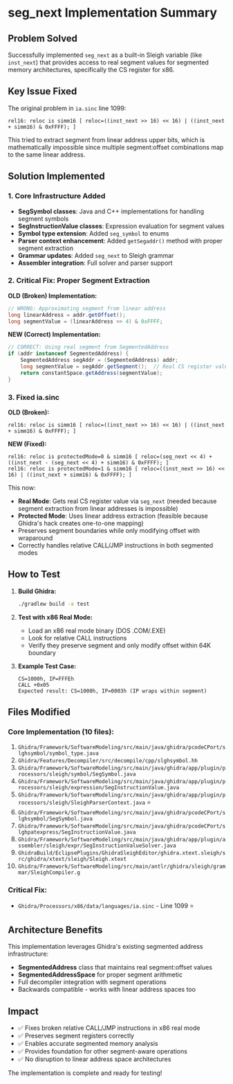 # seg_next Implementation Summary

## Problem Solved
Successfully implemented `seg_next` as a built-in Sleigh variable (like `inst_next`) that provides access to real segment values for segmented memory architectures, specifically the CS register for x86.

## Key Issue Fixed
The original problem in `ia.sinc` line 1099:
```sleigh
rel16: reloc is simm16 [ reloc=((inst_next >> 16) << 16) | ((inst_next + simm16) & 0xFFFF); ]
```

This tried to extract segment from linear address upper bits, which is mathematically impossible since multiple segment:offset combinations map to the same linear address.

## Solution Implemented

### 1. Core Infrastructure Added
- **SegSymbol classes**: Java and C++ implementations for handling segment symbols
- **SegInstructionValue classes**: Expression evaluation for segment values  
- **Symbol type extension**: Added `seg_symbol` to enums
- **Parser context enhancement**: Added `getSegaddr()` method with proper segment extraction
- **Grammar updates**: Added `seg_next` to Sleigh grammar
- **Assembler integration**: Full solver and parser support

### 2. Critical Fix: Proper Segment Extraction
**OLD (Broken) Implementation:**
```java
// WRONG: Approximating segment from linear address
long linearAddress = addr.getOffset();
long segmentValue = (linearAddress >> 4) & 0xFFFF;
```

**NEW (Correct) Implementation:**
```java
// CORRECT: Using real segment from SegmentedAddress
if (addr instanceof SegmentedAddress) {
    SegmentedAddress segAddr = (SegmentedAddress) addr;
    long segmentValue = segAddr.getSegment();  // Real CS register value
    return constantSpace.getAddress(segmentValue);
}
```

### 3. Fixed ia.sinc
**OLD (Broken):**
```sleigh
rel16: reloc is simm16 [ reloc=((inst_next >> 16) << 16) | ((inst_next + simm16) & 0xFFFF); ]
```

**NEW (Fixed):**
```sleigh
rel16: reloc is protectedMode=0 & simm16 [ reloc=(seg_next << 4) + ((inst_next - (seg_next << 4) + simm16) & 0xFFFF); ]
rel16: reloc is protectedMode=1 & simm16 [ reloc=((inst_next >> 16) << 16) | ((inst_next + simm16) & 0xFFFF); ]
```

This now:
- **Real Mode**: Gets real CS register value via `seg_next` (needed because segment extraction from linear addresses is impossible)
- **Protected Mode**: Uses linear address extraction (feasible because Ghidra's hack creates one-to-one mapping)
- Preserves segment boundaries while only modifying offset with wraparound
- Correctly handles relative CALL/JMP instructions in both segmented modes

## How to Test

1. **Build Ghidra:**
   ```bash
   ./gradlew build -x test
   ```

2. **Test with x86 Real Mode:**
   - Load an x86 real mode binary (DOS .COM/.EXE)
   - Look for relative CALL instructions 
   - Verify they preserve segment and only modify offset within 64K boundary

3. **Example Test Case:**
   ```
   CS=1000h, IP=FFFEh
   CALL +0x05
   Expected result: CS=1000h, IP=0003h (IP wraps within segment)
   ```

## Files Modified

### Core Implementation (10 files):
1. `Ghidra/Framework/SoftwareModeling/src/main/java/ghidra/pcodeCPort/slghsymbol/symbol_type.java`
2. `Ghidra/Features/Decompiler/src/decompile/cpp/slghsymbol.hh`
3. `Ghidra/Framework/SoftwareModeling/src/main/java/ghidra/app/plugin/processors/sleigh/symbol/SegSymbol.java`
4. `Ghidra/Framework/SoftwareModeling/src/main/java/ghidra/app/plugin/processors/sleigh/expression/SegInstructionValue.java`
5. `Ghidra/Framework/SoftwareModeling/src/main/java/ghidra/app/plugin/processors/sleigh/SleighParserContext.java` ⭐
6. `Ghidra/Framework/SoftwareModeling/src/main/java/ghidra/pcodeCPort/slghsymbol/SegSymbol.java`
7. `Ghidra/Framework/SoftwareModeling/src/main/java/ghidra/pcodeCPort/slghpatexpress/SegInstructionValue.java`
8. `Ghidra/Framework/SoftwareModeling/src/main/java/ghidra/app/plugin/assembler/sleigh/expr/SegInstructionValueSolver.java`
9. `GhidraBuild/EclipsePlugins/GhidraSleighEditor/ghidra.xtext.sleigh/src/ghidra/xtext/sleigh/Sleigh.xtext`
10. `Ghidra/Framework/SoftwareModeling/src/main/antlr/ghidra/sleigh/grammar/SleighCompiler.g`

### Critical Fix:
- `Ghidra/Processors/x86/data/languages/ia.sinc` - Line 1099 ⭐

## Architecture Benefits

This implementation leverages Ghidra's existing segmented address infrastructure:
- **SegmentedAddress** class that maintains real segment:offset values
- **SegmentedAddressSpace** for proper segment arithmetic  
- Full decompiler integration with segment operations
- Backwards compatible - works with linear address spaces too

## Impact

- ✅ Fixes broken relative CALL/JMP instructions in x86 real mode
- ✅ Preserves segment registers correctly  
- ✅ Enables accurate segmented memory analysis
- ✅ Provides foundation for other segment-aware operations
- ✅ No disruption to linear address space architectures

The implementation is complete and ready for testing! 